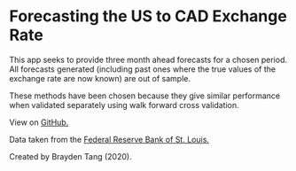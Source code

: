 # Forecasting the US to CAD Exchange Rate

This app seeks to provide three month ahead forecasts for a chosen period. All forecasts generated (including past ones where the true values of the exchange rate are now known) are out of sample.

These methods have been chosen because they give similar performance when validated separately using walk forward cross validation.

View on [GitHub.](https://github.com/braydentang1/US-to-CAD-Exchange-Rate-Forecasting)

Data taken from the [Federal Reserve Bank of St. Louis.](https://fred.stlouisfed.org/)

Created by Brayden Tang (2020).
